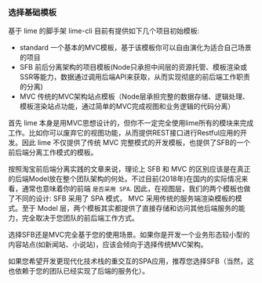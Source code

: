 


### 选择基础模板

基于 lime 的脚手架 lime-cli 目前有提供如下几个项目初始模板:

* standard 一个基本的MVC模板，基于该模板你可以自由演化为适合自己场景的项目
* SFB 前后分离架构的项目模板(Node只承担中间层的资源托管、模板渲染或SSR等能力，数据通过调用后端API来获取，从而实现彻底的前后端工作职责的分离)
* MVC 传统的MVC架构站点模板（Node层承担完整的数据存储、逻辑处理、模板渲染站点功能，通过简单的MVC完成视图和业务逻辑的代码分离）

首先 lime 本身是用MVC思想设计的，但你不一定完全使用lime所有的模块来完成工作。比如你可以废弃它的视图功能，从而提供REST接口进行Restful应用的开发。因此 lime 不仅提供了传统 MVC 完整模式的开发模板，也提供了SFB的一个前后端分离工作模式的模板。

按照淘宝前后端分离实践的文章来说，理论上 SFB 和 MVC 的区别应该是在真正的后端Model放在整个团队架构的何处。不过目前(2018年)在国内的实际情况来看，通常也意味着你的前端 `是否采用 SPA`. 因此，在视图层，我们的两个模板也做了不同的设计: SFB 采用了 SPA 模式， MVC 采用传统的服务端渲染模板的模式。至于 Model 层，两个模板其实都提供了直接存储和访问其他后端服务的能力，完全取决于您团队的前后端工作方式。

选择SFB还是MVC完全基于您的使用场景。如果你是开发一个业务形态较小型的内容站点(如新闻站、小说站)，应该会倾向于选择传统MVC架构。

如果您希望开发更现代化技术栈的重交互的SPA应用，推荐您选择SFB（当然，这也依赖于您的团队已经实现了后端的服务化）。
